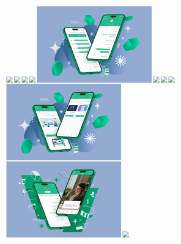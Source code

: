 

<img src="screenShot/splash.png" width="300"> 
<img src="screenShot/onborading.png" width="300"> 
<img src="screenShot/Sing.png" width="300"> 
<img src="screenShot/HomeSkiil.png" width="300"> 
<img src="screenShot/profile.png" width="300">
<img src="screenShot/profile1.png" width="300">
<img src="screenShot/job.png" width="300">
<img src="screenShot/jobdone.png" width="300">
<img src="screenShot/path.png" width="300">
<img src="screenShot/lectures.png" width="300">
<img src="screenShot/group1.png" width="300">
